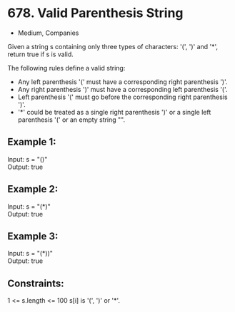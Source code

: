 # 678. Valid Parenthesis String
* Medium, Companies
  
Given a string s containing only three types of characters: '(', ')' and '*', return true if s is valid.  

The following rules define a valid string:  
* Any left parenthesis '(' must have a corresponding right parenthesis ')'.  
* Any right parenthesis ')' must have a corresponding left parenthesis '('.  
* Left parenthesis '(' must go before the corresponding right parenthesis ')'.  
* '*' could be treated as a single right parenthesis ')' or a single left parenthesis '(' or an empty string "".  
 
Example 1:
----
Input: s = "()"  
Output: true  

Example 2:
----
Input: s = "(*)"  
Output: true  

Example 3:
----
Input: s = "(*))"  
Output: true  

Constraints:
----
1 <= s.length <= 100
s[i] is '(', ')' or '*'.
